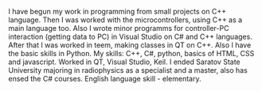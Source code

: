 I have begun my work in programming from small projects on C++ language. Then I was worked with the microcontrollers, using C++ as a main language too. Also I wrote minor programms for controller-PC interaction (getting data to PC) in Visual Studio on C# and C++ languages. After that I was worked in teem, making classes in QT on C++. Also I have the basic skills in Python.
My skills: C++, C#, python, basics of HTML, CSS and javascript. Worked in QT, Visual Studio, Keil.
I ended Saratov State University majoring in radiophysics as a specialist and a master, also has ensed the C# courses. English language skill - elementary.

